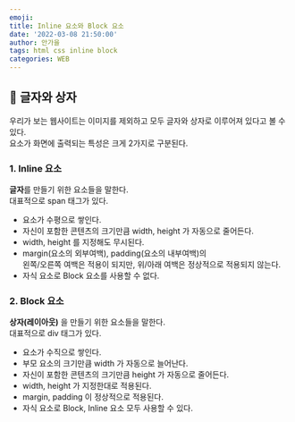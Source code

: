 ```yaml
---
emoji:
title: Inline 요소와 Block 요소
date: '2022-03-08 21:50:00'
author: 안가을
tags: html css inline block
categories: WEB
---
```


## 💙 글자와 상자

우리가 보는 웹사이트는 이미지를 제외하고 모두 글자와 상자로 이루어져 있다고 볼 수 있다.<br />
요소가 화면에 출력되는 특성은 크게 2가지로 구분된다.

### 1. Inline 요소

**글자**를 만들기 위한 요소들을 말한다.<br />
대표적으로 span 태그가 있다.<br />

- 요소가 수평으로 쌓인다.
- 자신이 포함한 콘텐츠의 크기만큼 width, height 가 자동으로 줄어든다.
- width, height 를 지정해도 무시된다.
- margin(요소의 외부여백), padding(요소의 내부여백)의<br />
  왼쪽/오른쪽 여백은 적용이 되지만, 위/아래 여백은 정상적으로 적용되지 않는다.
- 자식 요소로 Block 요소를 사용할 수 없다.

### 2. Block 요소

**상자(레이아웃)** 을 만들기 위한 요소들을 말한다.<br />
대표적으로 div 태그가 있다.<br />

- 요소가 수직으로 쌓인다.
- 부모 요소의 크기만큼 width 가 자동으로 늘어난다.
- 자신이 포함한 콘텐츠의 크기만큼 height 가 자동으로 줄어든다.
- width, height 가 지정한대로 적용된다.
- margin, padding 이 정상적으로 적용된다.
- 자식 요소로 Block, Inline 요소 모두 사용할 수 있다.

```toc

```
